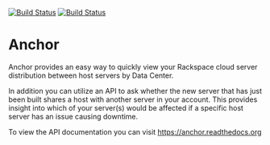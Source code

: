[![Build Status](https://travis-ci.org/oldarmyc/anchor.svg?branch=master)](https://travis-ci.org/oldarmyc/anchor)
[![Build Status](http://anchor.readthedocs.org/?badge=latest)](http://anchor.readthedocs.org/?badge=latest)

Anchor
========

Anchor provides an easy way to quickly view your Rackspace cloud server distribution between host servers by Data Center.

In addition you can utilize an API to ask whether the new server that has just been built shares a host with another server in your account. This provides insight into which of your server(s) would be affected if a specific host server has an issue causing downtime.

To view the API documentation you can visit https://anchor.readthedocs.org

